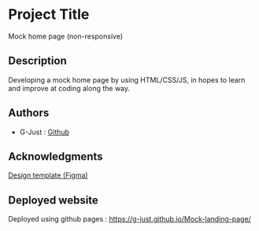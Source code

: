 # Project Title

Mock home page (non-responsive)

## Description

Developing a mock home page by using HTML/CSS/JS, in hopes to learn and improve at coding along the way.

## Authors

- G-Just : [Github](https://github.com/G-Just)

## Acknowledgments

[Design template (Figma)](<https://www.figma.com/file/9mV6rCFOEd1ptuZ4JBovVS/Collab-landing-page-design-(Community)?type=design&node-id=1-271&mode=design&t=DU7jFoAY8m66scQO-0>)

## Deployed website

Deployed using github pages :
https://g-just.github.io/Mock-landing-page/
